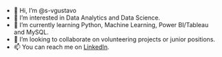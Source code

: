 - 🐼 Hi, I’m @s-vgustavo
- 👀 I’m interested in Data Analytics and Data Science.
- 🌱 I’m currently learning Python, Machine Learning, Power BI/Tableau and MySQL.
- 🤹 I’m looking to collaborate on volunteering projects or junior positions.
- 📫 You can reach me on <a href="https://www.linkedin.com/in/gustavo-venancio/">LinkedIn</a>.
